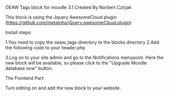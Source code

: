 OEAW Tags block for moodle 3.1 Created By Norbert Czirjak

This block is using the Jquery AwesomeCloud plugin (https://github.com/metaloha/jQuery.awesomeCloud.plugin)

Install steps:

1.You need to copy the oeaw_tags directory to the blocks directory
2.Add the following code to your header.php

<script type="text/javascript" src="YOUR_URL/jquery.awesomeCloud-0.2.js"></script> 

<script type="text/javascript">
                
        $(document).ready(function(){
            /* the world cloud settings */
            $("#wordcloud1").awesomeCloud({
                    "size" : {
                            "grid" : 8,
                            "factor" : 0,
                            
                    },
                    "options" : {
                            "color" : "random-dark",
                            "rotationRatio" : 0.35,
                            //"printMultiplier" : 3,
                            "sort" : "random"
                    },
                    "font" : "arvoregular, Helvetica, serif",
                    "shape" : "square"
            });    
		});    			
</script>

		
3.Log on to your site admin and go to the Notifications menupoint. Here the new block will be available, so please click to the "Upgrade Moodle database now" button.

The Frontend Part:

Turn editing on and add the new block to your website.